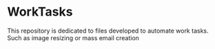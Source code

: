 # WorkTasks
 This repository is dedicated to files developed to automate work tasks. Such as image resizing or mass email creation
